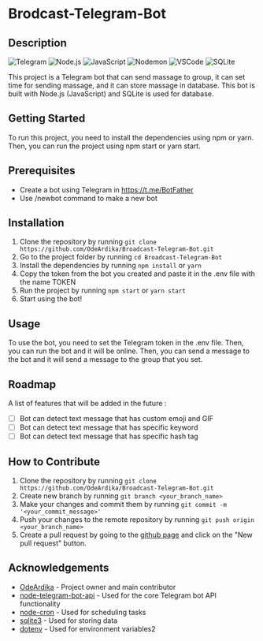 # Brodcast-Telegram-Bot

## Description

![Telegram](https://img.shields.io/badge/Telegram-blue?style=flat&logo=telegram)
![Node.js](https://img.shields.io/badge/-Node.js-informational?style=flat&logo=node.js&logoColor=white&color=339933)
![JavaScript](https://img.shields.io/badge/-JavaScript-informational?style=flat&logo=javascript&logoColor=white&color=yellow)
![Nodemon](https://img.shields.io/badge/-Nodemon-informational?style=flat&logo=nodemon&logoColor=white&color=ff6347)
![VSCode](https://img.shields.io/badge/-VSCode-informational?style=flat&logo=visual-studio-code&logoColor=white&color=007ACC)
![SQLite](https://img.shields.io/badge/-SQLite-informational?style=flat&logo=sqlite&logoColor=white&color=003B57)

This project is a Telegram bot that can send massage to group, it can set time for sending massage, and it can store massage in database. This bot is built with Node.js (JavaScript) and SQLite is used for database.

## Getting Started
To run this project, you need to install the dependencies using npm or yarn. Then, you can run the project using npm start or yarn start.

## Prerequisites
- Create a bot using Telegram in https://t.me/BotFather 
- Use /newbot command to make a new bot

## Installation
1. Clone the repository by running `git clone https://github.com/OdeArdika/Broadcast-Telegram-Bot.git`
2. Go to the project folder by running `cd Broadcast-Telegram-Bot`
3. Install the dependencies by running `npm install` or `yarn`
4. Copy the token from the bot you created and paste it in the .env file with the name TOKEN
5. Run the project by running `npm start` or `yarn start`
6. Start using the bot!

## Usage
To use the bot, you need to set the Telegram token in the .env file. Then, you can run the bot and it will be online. Then, you can send a message to the bot and it will send a message to the group that you set.

## Roadmap
A list of features that will be added in the future :

- [ ] Bot can detect text message that has custom emoji and GIF
- [ ] Bot can detect text message that has specific keyword
- [ ] Bot can detect text message that has specific hash tag

## How to Contribute
1. Clone the repository by running `git clone https://github.com/OdeArdika/Broadcast-Telegram-Bot.git`
2. Create new branch by running `git branch <your_branch_name>`
3. Make your changes and commit them by running `git commit -m '<your_commit_message>'`
4. Push your changes to the remote repository by running `git push origin <your_branch_name>`
5. Create a pull request by going to the [github page](https://github.com/OdeArdika/Broadcast-Telegram-Bot/pulls) and click on the "New pull request" button.

## Acknowledgements
- [OdeArdika](https://github.com/OdeArdika) - Project owner and main contributor
- [node-telegram-bot-api](https://github.com/yagop/node-telegram-bot-api) - Used for the core Telegram bot API functionality
- [node-cron](https://github.com/node-cron/node-cron) - Used for scheduling tasks
- [sqlite3](https://github.com/sqlite/sqlite) - Used for storing data
- [dotenv](https://github.com/motdotla/dotenv) - Used for environment variables2
